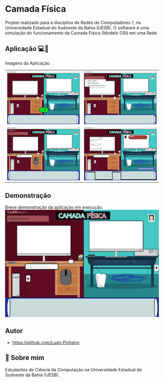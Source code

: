 # Camada Física

Projeto realizado para a disciplina de Redes de Computadores 1, na Universidade Estadual do Sudoeste da Bahia (UESB). O software é uma simulação do funcionamento da Camada Física (Modelo OSI) em uma Rede

## Aplicação 💻🛜
Imagens da Aplicação
<table>
  <tr>
    <td><img src="view/assets/Imagem1.png" alt="Imagem 1"></td>
    <td><img src="view/assets/Imagem2.png" alt="Imagem 2"></td>
  </tr>
  <tr>
    <td><img src="view/assets/Imagem3.png" alt="Imagem 3"></td>
    <td><img src="view/assets/Imagem4.png" alt="Imagem 4"></td>
  </tr>
</table>

## Demonstração
Breve demonstração da aplicação em execução.
<img src="view/assets/demonstracao.gif">



## Autor
- https://github.com/Luan-Pinheiro


## 🚀 Sobre mim
Estudantes de Ciência da Computação na Universidade Estadual do Sudoeste da Bahia (UESB).
